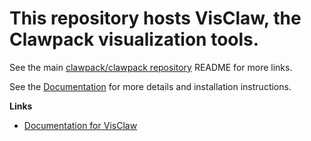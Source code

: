 # This repository hosts VisClaw, the Clawpack visualization tools.

See the main [clawpack/clawpack repository](https://github.com/clawpack/clawpack)
 README for more links.  

See the [Documentation](https://www.clawpack.org/)
for more details and installation instructions.


**Links**
 - [Documentation for VisClaw](https://www.clawpack.org/plotting.html)
